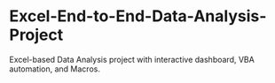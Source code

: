 # Excel-End-to-End-Data-Analysis-Project
Excel-based Data Analysis project with interactive dashboard, VBA automation, and Macros.
